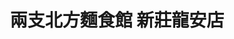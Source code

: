 ---
title: "兩支北方麵食館 新莊龍安店"
description: "兩支北方麵食館 新莊龍安店"
layout: shop
keywords:
  - 美食競賽
  - 台灣美食
  - 美食精選
datePublished: "2025-06-30"
dateModified: "2025-07-06"
city: "新北市"
district: "新莊區"
address: "242新北市新莊區龍安路319號"
phone: "0222051234"
geo: "25.019521417240796, 121.42174315738579"
google_map: "https://maps.app.goo.gl/dXxGVYrrh3M7rZtv7"
footinder: "https://footinder.com.tw/%e6%96%b0%e5%8c%97%e5%b8%82%e6%96%b0%e8%8e%8a%e5%8d%80/25007/"
official: "https://www.facebook.com/top2food"
award:
  - name: "台北國際牛肉麵節"
    year: "2024"
    entries:
      - group: "鮮食組"
        cooking_style: "樂齡創意"
        rank: "銅牌"

---